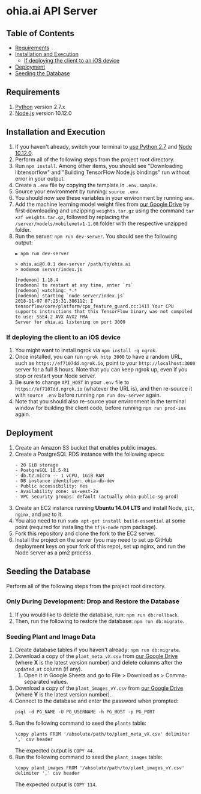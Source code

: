 # ohia.ai API Server

## Table of Contents

* [Requirements](#requirements)
* [Installation and Execution](#installation-and-execution)
    * [If deploying the client to an iOS device](#if-deploying-the-client-to-an-ios-device)
* [Deployment](#deployment)
* [Seeding the Database](#seeding-the-database)

## Requirements

1. [Python](https://www.python.org/) version 2.7.x
1. [Node.js](https://nodejs.org/en/) version 10.12.0

## Installation and Execution

1. If you haven't already, switch your terminal to [use Python 2.7](https://github.com/HACC2018/ohia.ai/blob/master/client/README.md#install-python-required) and [Node 10.12.0](https://github.com/HACC2018/ohia.ai/blob/master/client/README.md#install-nodejs-required).
1. Perform all of the following steps from the project root directory.
1. Run `npm install`. Among other items, you should see "Downloading libtensorflow" and "Building TensorFlow Node.js bindings" run without error in your output.
1. Create a `.env` file by copying the template in `.env.sample`.
1. Source your environment by running: `source .env`.
1. You should now see these variables in your environment by running `env`.
1. Add the machine learning model weight files from [our Google Drive](https://drive.google.com/drive/folders/1rOyizBeTlXasRRi34Coasr-TJgtJatHz) by first downloading and unzipping `weights.tar.gz` using the command `tar xzf weights.tar.gz`, followed by replacing the `/server/models/mobilenetv1-1.00` folder with the respective unzipped folder.
1. Run the server: `npm run dev-server`. You should see the following output:
    ```
    ▶ npm run dev-server

    > ohia.ai@0.0.1 dev-server /path/to/ohia.ai
    > nodemon server/index.js

    [nodemon] 1.18.4
    [nodemon] to restart at any time, enter `rs`
    [nodemon] watching: *.*
    [nodemon] starting `node server/index.js`
    2018-11-07 07:25:31.386112: I tensorflow/core/platform/cpu_feature_guard.cc:141] Your CPU supports instructions that this TensorFlow binary was not compiled to use: SSE4.2 AVX AVX2 FMA
    Server for ohia.ai listening on port 3000
    ```
    
### If deploying the client to an iOS device
1. You might want to install ngrok via `npm install -g ngrok`.
1. Once installed, you can run `ngrok http 3000` to have a random URL, such as `https://ef7107dd.ngrok.io`, point to your `http://localhost:3000` server for a full 8 hours. Note that you can keep ngrok up, even if you stop or restart your Node server.
1. Be sure to change `API_HOST` in your `.env` file to `https://ef7107dd.ngrok.io` (whatever the URL is), and then re-source it with `source .env` before running `npm run dev-server` again.
1. Note that you should also re-source your environment in the terminal window for building the client code, before running `npm run prod-ios` again.
    
## Deployment

1. Create an Amazon S3 bucket that enables public images.
1. Create a PostgreSQL RDS instance with the following specs:
    ```
    - 20 GiB storage
    - PostgreSQL 10.5-R1
    - db.t2.micro -- 1 vCPU, 1GiB RAM
    - DB instance identifier: ohia-db-dev
    - Public accessibility: Yes
    - Availability zone: us-west-2a
    - VPC security groups: default (actually ohia-public-sg-prod)
    ```
1. Create an EC2 instance running **Ubuntu 14.04 LTS** and install Node, `git`, `nginx`, and `pm2` to it.
1. You also need to run `sudo apt-get install build-essential` at some point (required for installing the `tfjs-node` npm package).
1. Fork this repository and clone the fork to the EC2 server.
1. Install the project on the server (you may need to set up GitHub deployment keys on your fork of this repo), set up nginx, and run the Node server as a pm2 process.

## Seeding the Database

Perform all of the following steps from the project root directory.

### Only During Development: Drop and Restore the Database
1. If you would like to delete the database, run: `npm run db:rollback`.
1. Then, run the following to restore the database: `npm run db:migrate`.

### Seeding Plant and Image Data
1. Create database tables if you haven't already: `npm run db:migrate`.
1. Download a copy of the `plant_meta_vX.csv` from [our Google Drive](https://drive.google.com/drive/folders/1tH7L96inE8mpNV9dcm7nkPieXd7f4DYZ) (where **X** is the latest version number) and delete columns after the `updated_at` column (if any).
    1. Open it in Google Sheets and go to File > Download as > Comma-separated values.
1. Download a copy of the `plant_images_vY.csv` from [our Google Drive](https://drive.google.com/drive/folders/1tH7L96inE8mpNV9dcm7nkPieXd7f4DYZ) (where **Y** is the latest version number).
1. Connect to the database and enter the password when prompted:
    ```
    psql -d PG_NAME -U PG_USERNAME -h PG_HOST -p PG_PORT
    ```
1. Run the following command to seed the `plants` table:
    ```
    \copy plants FROM '/absolute/path/to/plant_meta_vX.csv' delimiter ',' csv header
    ```
    The expected output is `COPY 44`.
1. Run the following command to seed the `plant_images` table:
    ```
    \copy plant_images FROM '/absolute/path/to/plant_images_vY.csv' delimiter ',' csv header
    ```
    The expected output is `COPY 114`.

